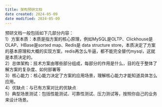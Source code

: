```yaml
---
title: 架构预研文档
date created: 2024-05-09
date modified: 2024-05-09
---
```


预研文档一般包括如下几部分内容：  
1）方案本质：本质是指方案的核心原理，例如MySQL是OLTP、Clickhouse是OLAP、HBase是sorted map、Redis是 data structure store，本质决定了方案的基本原理和大概的实现方案，redis再怎么牛逼，都不能完全替代mysql，这就是本质决定的。  
2）总体架构：技术方案由哪些部分组成，每部分的作用是什么，目的在于整体了解方案的复杂度、如何部署等  
3）核心能力：核心能力决定了方案的应用场景，理解核心能力才能知道具体怎么应用。  
4）优缺点：与已有方案对比的优缺点  
5）典型场景测试：包括性能测试、可靠性测试、压力测试等，按照你自己的业务来设计场景。
